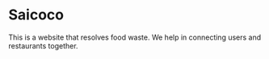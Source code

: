 # Saicoco
This is a website that resolves food waste. We help in connecting users and restaurants together.
